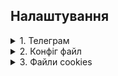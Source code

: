 ## Налаштування

<details>
<summary>1. Телеграм</summary>

Для прослуховування телеграма потрібні `App api_id` та `App api_hash`.

Гайд [як створити `App api_id` та `App api_hash`](/content/configs/tg/tg_api.md).

</details>

<details>
<summary>2. Конфіг файл</summary>

Опис конфіг файлу [config_file](/content/configs/config_file.md).

Гайд [де брати `OFFICE_ID` та `QUESTION_ID`](/content/configs/browser_requests/pract_ispt_id.md).

</details>

<details>
<summary>3. Файли cookies</summary>

Після вдалої авторизації на [https://eq.hsc.gov.ua/](https://eq.hsc.gov.ua/) потрібно додати кукі
в [cookies.json](/hsc_gov_subscriber/cookies.json) для авторизованих запитів на сайт.

**Кукі злітають автоматом через 30хв якщо не оновлювати сторінку сайту.** Щоб цього уникнути
рекомендую [встановити розширення бля браузеру](https://chromewebstore.google.com/detail/easy-auto-refresh/aabcgdmkeabbnleenpncegpcngjpnjkc?hl=en-US&utm_source=ext_sidebar)
і виставити 300сек.

Опис cookies файлу [cookies.json](/content/configs/cookies.md).

Гайд [де брати `cookies`](/content/configs/cookies.md).

</details>